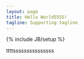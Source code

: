 ```yaml
---
layout: page
title: Hello World5555!
tagline: Supporting tagline
---
```

{% include JB/setup %}

ttttsssssssssssssss


